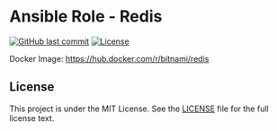 # Ansible Role - Redis

[![GitHub last commit](https://img.shields.io/github/last-commit/ursinn/ansible-role-redis?logo=github&style=for-the-badge)](https://github.com/ursinn/ansible-role-redis/commits)
[![License](https://img.shields.io/github/license/ursinn/ansible-role-redis?style=for-the-badge)](https://github.com/ursinn/ansible-role-redis/blob/main/LICENSE)

Docker Image: https://hub.docker.com/r/bitnami/redis

## License

This project is under the MIT License. See the [LICENSE](https://github.com/ursinn/ansible-role-redis/blob/main/LICENSE) file for the full license text.
